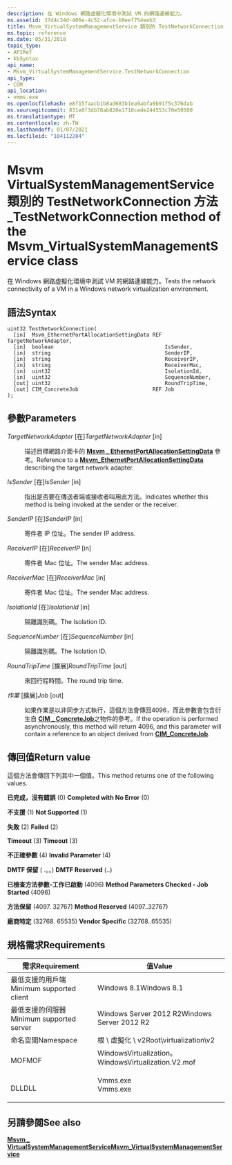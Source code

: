 ```yaml
---
description: 在 Windows 網路虛擬化環境中測試 VM 的網路連線能力。
ms.assetid: 37d4c34d-406e-4c52-afce-b0eef754eeb3
title: Msvm_VirtualSystemManagementService 類別的 TestNetworkConnection 方法
ms.topic: reference
ms.date: 05/31/2018
topic_type:
- APIRef
- kbSyntax
api_name:
- Msvm_VirtualSystemManagementService.TestNetworkConnection
api_type:
- COM
api_location:
- vmms.exe
ms.openlocfilehash: e8f15faacb1b8ad683b1ea9abfa9b91f5c376dab
ms.sourcegitcommit: 831e8f3db78ab820e1710cede244553c70e50500
ms.translationtype: MT
ms.contentlocale: zh-TW
ms.lasthandoff: 01/07/2021
ms.locfileid: "104112284"
---
```

# <a name="testnetworkconnection-method-of-the-msvm_virtualsystemmanagementservice-class"></a><span data-ttu-id="afba5-103">Msvm VirtualSystemManagementService 類別的 TestNetworkConnection 方法 \_</span><span class="sxs-lookup"><span data-stu-id="afba5-103">TestNetworkConnection method of the Msvm\_VirtualSystemManagementService class</span></span>

<span data-ttu-id="afba5-104">在 Windows 網路虛擬化環境中測試 VM 的網路連線能力。</span><span class="sxs-lookup"><span data-stu-id="afba5-104">Tests the network connectivity of a VM in a Windows network virtualization environment.</span></span>

## <a name="syntax"></a><span data-ttu-id="afba5-105">語法</span><span class="sxs-lookup"><span data-stu-id="afba5-105">Syntax</span></span>


```mof
uint32 TestNetworkConnection(
  [in]  Msvm_EthernetPortAllocationSettingData REF TargetNetworkAdapter,
  [in]  boolean                                    IsSender,
  [in]  string                                     SenderIP,
  [in]  string                                     ReceiverIP,
  [in]  string                                     ReceiverMac,
  [in]  uint32                                     IsolationId,
  [in]  uint32                                     SequenceNumber,
  [out] uint32                                     RoundTripTime,
  [out] CIM_ConcreteJob                        REF Job
);
```



## <a name="parameters"></a><span data-ttu-id="afba5-106">參數</span><span class="sxs-lookup"><span data-stu-id="afba5-106">Parameters</span></span>

<dl> <dt>

<span data-ttu-id="afba5-107">*TargetNetworkAdapter* \[在\]</span><span class="sxs-lookup"><span data-stu-id="afba5-107">*TargetNetworkAdapter* \[in\]</span></span>
</dt> <dd>

<span data-ttu-id="afba5-108">描述目標網路介面卡的 [**Msvm \_ EthernetPortAllocationSettingData**](msvm-ethernetportallocationsettingdata.md) 參考。</span><span class="sxs-lookup"><span data-stu-id="afba5-108">Reference to a [**Msvm\_EthernetPortAllocationSettingData**](msvm-ethernetportallocationsettingdata.md) describing the target network adapter.</span></span>

</dd> <dt>

<span data-ttu-id="afba5-109">*IsSender* \[在\]</span><span class="sxs-lookup"><span data-stu-id="afba5-109">*IsSender* \[in\]</span></span>
</dt> <dd>

<span data-ttu-id="afba5-110">指出是否要在傳送者端或接收者叫用此方法。</span><span class="sxs-lookup"><span data-stu-id="afba5-110">Indicates whether this method is being invoked at the sender or the receiver.</span></span>

</dd> <dt>

<span data-ttu-id="afba5-111">*SenderIP* \[在\]</span><span class="sxs-lookup"><span data-stu-id="afba5-111">*SenderIP* \[in\]</span></span>
</dt> <dd>

<span data-ttu-id="afba5-112">寄件者 IP 位址。</span><span class="sxs-lookup"><span data-stu-id="afba5-112">The sender IP address.</span></span>

</dd> <dt>

<span data-ttu-id="afba5-113">*ReceiverIP* \[在\]</span><span class="sxs-lookup"><span data-stu-id="afba5-113">*ReceiverIP* \[in\]</span></span>
</dt> <dd>

<span data-ttu-id="afba5-114">寄件者 Mac 位址。</span><span class="sxs-lookup"><span data-stu-id="afba5-114">The sender Mac address.</span></span>

</dd> <dt>

<span data-ttu-id="afba5-115">*ReceiverMac* \[在\]</span><span class="sxs-lookup"><span data-stu-id="afba5-115">*ReceiverMac* \[in\]</span></span>
</dt> <dd>

<span data-ttu-id="afba5-116">寄件者 Mac 位址。</span><span class="sxs-lookup"><span data-stu-id="afba5-116">The sender Mac address.</span></span>

</dd> <dt>

<span data-ttu-id="afba5-117">*IsolationId* \[在\]</span><span class="sxs-lookup"><span data-stu-id="afba5-117">*IsolationId* \[in\]</span></span>
</dt> <dd>

<span data-ttu-id="afba5-118">隔離識別碼。</span><span class="sxs-lookup"><span data-stu-id="afba5-118">The Isolation ID.</span></span>

</dd> <dt>

<span data-ttu-id="afba5-119">*SequenceNumber* \[在\]</span><span class="sxs-lookup"><span data-stu-id="afba5-119">*SequenceNumber* \[in\]</span></span>
</dt> <dd>

<span data-ttu-id="afba5-120">隔離識別碼。</span><span class="sxs-lookup"><span data-stu-id="afba5-120">The Isolation ID.</span></span>

</dd> <dt>

<span data-ttu-id="afba5-121">*RoundTripTime* \[擴展\]</span><span class="sxs-lookup"><span data-stu-id="afba5-121">*RoundTripTime* \[out\]</span></span>
</dt> <dd>

<span data-ttu-id="afba5-122">來回行程時間。</span><span class="sxs-lookup"><span data-stu-id="afba5-122">The round trip time.</span></span>

</dd> <dt>

<span data-ttu-id="afba5-123">*作業* \[擴展\]</span><span class="sxs-lookup"><span data-stu-id="afba5-123">*Job* \[out\]</span></span>
</dt> <dd>

<span data-ttu-id="afba5-124">如果作業是以非同步方式執行，這個方法會傳回4096，而此參數會包含衍生自 [**CIM \_ ConcreteJob**](/previous-versions//cc136808(v=vs.85))之物件的參考。</span><span class="sxs-lookup"><span data-stu-id="afba5-124">If the operation is performed asynchronously, this method will return 4096, and this parameter will contain a reference to an object derived from [**CIM\_ConcreteJob**](/previous-versions//cc136808(v=vs.85)).</span></span>

</dd> </dl>

## <a name="return-value"></a><span data-ttu-id="afba5-125">傳回值</span><span class="sxs-lookup"><span data-stu-id="afba5-125">Return value</span></span>

<span data-ttu-id="afba5-126">這個方法會傳回下列其中一個值。</span><span class="sxs-lookup"><span data-stu-id="afba5-126">This method returns one of the following values.</span></span>

<dl> <dt>

<span data-ttu-id="afba5-127">**已完成，沒有錯誤** (0) </span><span class="sxs-lookup"><span data-stu-id="afba5-127">**Completed with No Error** (0)</span></span>
</dt> <dt>

<span data-ttu-id="afba5-128">**不支援** (1) </span><span class="sxs-lookup"><span data-stu-id="afba5-128">**Not Supported** (1)</span></span>
</dt> <dt>

<span data-ttu-id="afba5-129">**失敗** (2) </span><span class="sxs-lookup"><span data-stu-id="afba5-129">**Failed** (2)</span></span>
</dt> <dt>

<span data-ttu-id="afba5-130">**Timeout** (3) </span><span class="sxs-lookup"><span data-stu-id="afba5-130">**Timeout** (3)</span></span>
</dt> <dt>

<span data-ttu-id="afba5-131">**不正確參數** (4) </span><span class="sxs-lookup"><span data-stu-id="afba5-131">**Invalid Parameter** (4)</span></span>
</dt> <dt>

<span data-ttu-id="afba5-132">**DMTF 保留** ( .。。) </span><span class="sxs-lookup"><span data-stu-id="afba5-132">**DMTF Reserved** (..)</span></span>
</dt> <dt>

<span data-ttu-id="afba5-133">**已檢查方法參數-工作已啟動** (4096) </span><span class="sxs-lookup"><span data-stu-id="afba5-133">**Method Parameters Checked - Job Started** (4096)</span></span>
</dt> <dt>

<span data-ttu-id="afba5-134">**方法保留** (4097. 32767) </span><span class="sxs-lookup"><span data-stu-id="afba5-134">**Method Reserved** (4097..32767)</span></span>
</dt> <dt>

<span data-ttu-id="afba5-135">**廠商特定** (32768. 65535) </span><span class="sxs-lookup"><span data-stu-id="afba5-135">**Vendor Specific** (32768..65535)</span></span>
</dt> </dl>

## <a name="requirements"></a><span data-ttu-id="afba5-136">規格需求</span><span class="sxs-lookup"><span data-stu-id="afba5-136">Requirements</span></span>



| <span data-ttu-id="afba5-137">需求</span><span class="sxs-lookup"><span data-stu-id="afba5-137">Requirement</span></span> | <span data-ttu-id="afba5-138">值</span><span class="sxs-lookup"><span data-stu-id="afba5-138">Value</span></span> |
|-------------------------------------|---------------------------------------------------------------------------------------------------------|
| <span data-ttu-id="afba5-139">最低支援的用戶端</span><span class="sxs-lookup"><span data-stu-id="afba5-139">Minimum supported client</span></span><br/> | <span data-ttu-id="afba5-140">Windows 8.1</span><span class="sxs-lookup"><span data-stu-id="afba5-140">Windows 8.1</span></span><br/>                                                                                  |
| <span data-ttu-id="afba5-141">最低支援的伺服器</span><span class="sxs-lookup"><span data-stu-id="afba5-141">Minimum supported server</span></span><br/> | <span data-ttu-id="afba5-142">Windows Server 2012 R2</span><span class="sxs-lookup"><span data-stu-id="afba5-142">Windows Server 2012 R2</span></span><br/>                                                                       |
| <span data-ttu-id="afba5-143">命名空間</span><span class="sxs-lookup"><span data-stu-id="afba5-143">Namespace</span></span><br/>                | <span data-ttu-id="afba5-144">根 \\ 虛擬化 \\ v2</span><span class="sxs-lookup"><span data-stu-id="afba5-144">Root\\virtualization\\v2</span></span><br/>                                                                     |
| <span data-ttu-id="afba5-145">MOF</span><span class="sxs-lookup"><span data-stu-id="afba5-145">MOF</span></span><br/>                      | <dl> <span data-ttu-id="afba5-146"><dt>WindowsVirtualization。</dt></span><span class="sxs-lookup"><span data-stu-id="afba5-146"><dt>WindowsVirtualization.V2.mof</dt></span></span> </dl> |
| <span data-ttu-id="afba5-147">DLL</span><span class="sxs-lookup"><span data-stu-id="afba5-147">DLL</span></span><br/>                      | <dl> <span data-ttu-id="afba5-148"><dt>Vmms.exe</dt></span><span class="sxs-lookup"><span data-stu-id="afba5-148"><dt>Vmms.exe</dt></span></span> </dl>                     |



## <a name="see-also"></a><span data-ttu-id="afba5-149">另請參閱</span><span class="sxs-lookup"><span data-stu-id="afba5-149">See also</span></span>

<dl> <dt>

[<span data-ttu-id="afba5-150">**Msvm \_ VirtualSystemManagementService**</span><span class="sxs-lookup"><span data-stu-id="afba5-150">**Msvm\_VirtualSystemManagementService**</span></span>](msvm-virtualsystemmanagementservice.md)
</dt> </dl>

 

